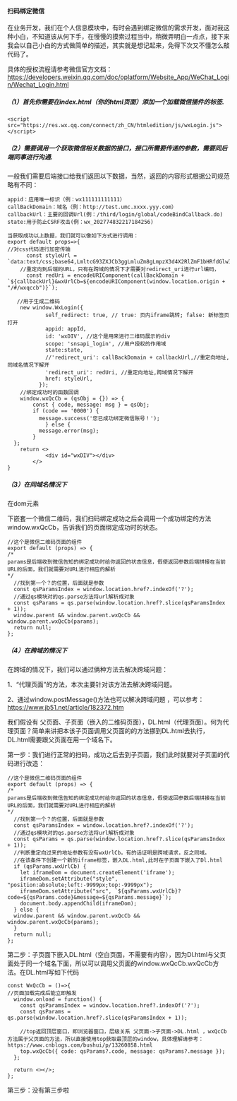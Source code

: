 

#### 扫码绑定微信

在业务开发，我们在个人信息模块中，有时会遇到绑定微信的需求开发，面对我这种小白，不知道该从何下手，在慢慢的摸索过程当中，稍微弄明白一点点，接下来我会以自己小白的方式做简单的描述，其实就是想记起来，免得下次又不懂怎么敲代码了。

具体的授权流程请参考微信官方文档：https://developers.weixin.qq.com/doc/oplatform/Website_App/WeChat_Login/Wechat_Login.html

##### （1）首先你需要在index.html（你的html页面）添加一个加载微信插件的<script></script>标签.

```
<script src="https://res.wx.qq.com/connect/zh_CN/htmledition/js/wxLogin.js"></script>
```

##### （2）需要调用一个获取微信相关数据的接口，接口所需要传递的参数，需要同后端同事进行沟通.

一般我们需要后端接口给我们返回以下数据，当然，返回的内容形式根据公司规范略有不同：

```
appid：应用唯一标识（例：wx111111111111）
callBackDomain：域名（例：http://test.umc.xxxx.yyy.com）
callbackUrl：主要的回调Url(例：/third/login/global/codeBindCallback.do)
state:用于防止CSRF攻击(例：wx_202774832217184256)
```

```
当获取成功以上数据，我们就可以像如下方式进行调用：
export default props=>{
//对css代码进行加密传输
	  const styleUrl = `data:text/css;base64,LmltcG93ZXJCb3ggLmluZm8gLmpzX3d4X2RlZmF1bHRfdGlwIHA6bnRoLWNoaWxkKDIpe2Rpc3BsYXk6bm9uZX0=`;
	//重定向到后端的URL，只有在跨域的情况下才需要对redirect_uri进行url编码，
      const redUri = encodeURIComponent(callBackDomain + `${callbackUrl}&wxUrlCb=${encodeURIComponent(window.location.origin + "/#/wxqccb")}`);

   //用于生成二维码
    new window.WxLogin({
            self_redirect: true, // true: 页内iframe跳转; false: 新标签页打开 
            appid: appId,
            id: 'wxDIV', //这个是用来进行二维码展示的div
            scope: 'snsapi_login', //用户授权的作用域
            state:state,
            //'redirect_uri': callBackDomain + callbackUrl,//重定向地址,同域名情况下解开
            'redirect_uri': redUri, //重定向地址,跨域情况下解开
            href: styleUrl,
          });
    //绑定成功时的函数回调
    window.wxQcCb = (qsObj = {}) => {
        const { code, message: msg } = qsObj;
        if (code == '0000') {
          message.success('您已成功绑定微信账号！');      
            } else {
          message.error(msg);
    	}
  };
    return <>
			<div id="wxDIV"></div>
		</>
}      
```

##### （3）在同域名情况下

在dom元素<div id="wxDIV"></div>下嵌套一个微信二维码，我们扫码绑定成功之后会调用一个成功绑定的方法window.wxQcCb，告诉我们的页面绑定成功时的状态。

```
//这个是微信二维码页面的组件
export default (props) => {
/*
params是后端收到微信告知的绑定成功时给你返回的状态信息，假使返回参数后端拼接在当前URL的后面，我们就需要对URL进行相应的解析
*/
  //找到第一个？的位置，后面就是参数
  const qsParamsIndex = window.location.href?.indexOf('?');
  //通过qs模块对的qs.parse方法将url解析成对象
  const qsParams = qs.parse(window.location.href?.slice(qsParamsIndex + 1));
  window.parent && window.parent.wxQcCb && window.parent.wxQcCb(params);
  return null;
};
```

##### （4）在跨域的情况下

在跨域的情况下，我们可以通过俩种方法去解决跨域问题：

1、“代理页面”的方法，本次主要针对该方法去解决跨域问题。

2、通过window.postMessage()方法也可以解决跨域问题 ，可以参考：https://www.jb51.net/article/182372.htm

我们假设有 父页面、子页面（嵌入的二维码页面），DL.html（代理页面）。何为代理页面？简单来讲把本该子页面调用父页面的的方法挪到DL.html去执行，DL.html需要跟父页面在用一个域名下。

第一步：我们进行正常的扫码，成功之后去到子页面，我们此时就要对子页面的代码进行改造：

```
//这个是微信二维码页面的组件
export default (props) => {
/*
params是后端收到微信告知的绑定成功时给你返回的状态信息，假使返回参数后端拼接在当前URL的后面，我们就需要对URL进行相应的解析
*/
  //找到第一个？的位置，后面就是参数
  const qsParamsIndex = window.location.href?.indexOf('?');
  //通过qs模块对的qs.parse方法将url解析成对象
  const qsParams = qs.parse(window.location.href?.slice(qsParamsIndex + 1));
  //判断重定向过来的地址参数有没有wxUrlCb，有的话证明是跨域请求，反之同域。
  //在该条件下创建一个新的iframe标签，嵌入DL.html,此时在子页面下嵌入了Dl.html
  if (qsParams.wxUrlCb) {
    let iframeDom = document.createElement('iframe');
    iframeDom.setAttribute("style", "position:absolute;left:-9999px;top:-9999px");
    iframeDom.setAttribute("src", `${qsParams.wxUrlCb}?code=${qsParams.code}&message=${qsParams.message}`);
    document.body.appendChild(iframeDom);
  } else {
  window.parent && window.parent.wxQcCb && window.parent.wxQcCb(params);
  }
  return null;
};
```

第二步：子页面下嵌入DL.html（空白页面，不需要有内容），因为Dl.html与父页面处于同一个域名下面，所以可以调用父页面的window.wxQcCb.wxQcCb方法。在DL.html写如下代码

```
const WxQcCb = ()=>{
//页面加载完成后能立即触发
  window.onload = function() {
    const qsParamsIndex = window.location.href?.indexOf('?');
    const qsParams = qs.parse(window.location.href?.slice(qsParamsIndex + 1));
    
    //top返回顶层窗口，即浏览器窗口，层级关系 父页面->子页面->DL.html ，wxQcCb方法属于父页面的方法，所以直接使用top获取最顶层的window，具体理解请参考：https://www.cnblogs.com/bushui/p/13260858.html
    top.wxQcCb({ code: qsParams?.code, message: qsParams?.message });
  };

  return <></>;
};
```

第三步：没有第三步啦

